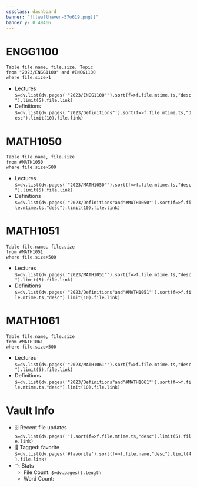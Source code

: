 ```yaml
---
cssclass: dashboard
banner: "![[wallhaven-57o619.png]]"
banner_y: 0.49466
---
```

# ENGG1100
```dataview
Table file.name, file.size, Topic
from "2023/ENGG1100" and #ENGG1100
where file.size>1
```

- Lectures `$=dv.list(dv.pages('"2023/ENGG1100"').sort(f=>f.file.mtime.ts,"desc").limit(5).file.link)`
- Definitions `$=dv.list(dv.pages('"2023/Definitions"').sort(f=>f.file.mtime.ts,"desc").limit(10).file.link)`


# MATH1050
```dataview
Table file.name, file.size
from #MATH1050
where file.size>500
```
- Lectures `$=dv.list(dv.pages('"2023/MATH1050"').sort(f=>f.file.mtime.ts,"desc").limit(5).file.link)`
- Definitions `$=dv.list(dv.pages('"2023/Definitions"and"#MATH1050"').sort(f=>f.file.mtime.ts,"desc").limit(10).file.link)`

# MATH1051
```dataview
Table file.name, file.size
from #MATH1051
where file.size>500
```
- Lectures `$=dv.list(dv.pages('"2023/MATH1051"').sort(f=>f.file.mtime.ts,"desc").limit(5).file.link)`
- Definitions `$=dv.list(dv.pages('"2023/Definitions"and"#MATH1051"').sort(f=>f.file.mtime.ts,"desc").limit(10).file.link)`

# MATH1061
```dataview
Table file.name, file.size
from #MATH1061
where file.size>500
```
- Lectures `$=dv.list(dv.pages('"2023/MATH1061"').sort(f=>f.file.mtime.ts,"desc").limit(5).file.link)`
- Definitions `$=dv.list(dv.pages('"2023/Definitions"and"#MATH1061"').sort(f=>f.file.mtime.ts,"desc").limit(10).file.link)`

# Vault Info

-   🗄️ Recent file updates `$=dv.list(dv.pages('').sort(f=>f.file.mtime.ts,"desc").limit(5).file.link)`
-   🔖 Tagged: favorite `$=dv.list(dv.pages('#favorite').sort(f=>f.file.name,"desc").limit(4).file.link)`
-   〽️ Stats
    -   File Count: `$=dv.pages().length`
    -   Word Count: 